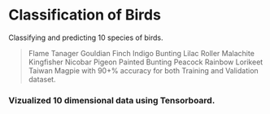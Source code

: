 # Classification of Birds

Classifying and predicting 10 species of birds.
> Flame Tanager
> Gouldian Finch
> Indigo Bunting
> Lilac Roller
> Malachite Kingfisher
> Nicobar Pigeon
> Painted Bunting
> Peacock
> Rainbow Lorikeet
> Taiwan Magpie
> with 90+% accuracy for both Training and Validation dataset. 

### Vizualized 10 dimensional data using Tensorboard.
